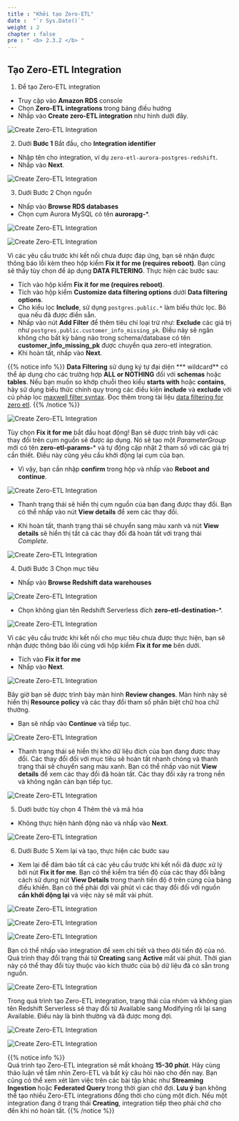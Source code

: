 ```yaml
---
title : "Khởi tạo Zero-ETL"
date :  "`r Sys.Date()`" 
weight : 2 
chapter : false
pre : " <b> 2.3.2 </b> "
---
```


## Tạo Zero-ETL Integration

1. Để tạo Zero-ETL integration
+ Truy cập vào **Amazon RDS** console
+ Chọn **Zero-ETL integrations** trong bảng điều hướng
+ Nhấp vào **Create zero-ETL integration** như hình dưới đây.

![Create Zero-ETL Integration](/images/2.Zero-ETLIntegration/10.png)

2. Dưới **Bước 1** Bắt đầu, cho **Integration identifier**
+ Nhập tên cho integration, ví dụ `zero-etl-aurora-postgres-redshift`.
+ Nhấp vào **Next**.

![Create Zero-ETL Integration](/images/2.Zero-ETLIntegration/117.png)

3. Dưới Bước 2 Chọn nguồn
+ Nhấp vào **Browse RDS databases**
+ Chọn cụm Aurora MySQL có tên **aurorapg-***.

![Create Zero-ETL Integration](/images/2.Zero-ETLIntegration/12.png)

![Create Zero-ETL Integration](/images/2.Zero-ETLIntegration/118.png)

Vì các yêu cầu trước khi kết nối chưa được đáp ứng, bạn sẽ nhận được thông báo lỗi kèm theo hộp kiểm **Fix it for me (requires reboot)**. Bạn cũng sẽ thấy tùy chọn để áp dụng **DATA FILTERING**. Thực hiện các bước sau:

+ Tích vào hộp kiểm **Fix it for me (requires reboot)**.
+ Tích vào hộp kiểm **Customize data filtering options** dưới **Data filtering options**.
+ Cho kiểu lọc **Include**, sử dụng `postgres.public.*` làm biểu thức lọc. Bỏ qua nếu đã được điền sẵn.
+ Nhấp vào nút **Add Filter** để thêm tiêu chí loại trừ như: **Exclude** các giá trị như `postgres.public.customer_info_missing_pk`. Điều này sẽ ngăn không cho bất kỳ bảng nào trong schema/database có tên **customer_info_missing_pk** được chuyển qua zero-etl integration.
+ Khi hoàn tất, nhấp vào **Next**.

{{% notice info %}}
**Data Filtering** sử dụng ký tự đại diện *** wildcard** có thể áp dụng cho các trường hợp **ALL or NOTHING** đối với **schemas** hoặc **tables**. Nếu bạn muốn so khớp chuỗi theo kiểu **starts with** hoặc **contains**, hãy sử dụng biểu thức chính quy trong các điều kiện **include** và **exclude** với cú pháp lọc [maxwell filter syntax](https://maxwells-daemon.io/filtering/). Đọc thêm trong tài liệu [data filtering for zero etl](https://docs.aws.amazon.com/AmazonRDS/latest/AuroraUserGuide/zero-etl.filtering.html#zero-etl.filtering-format).
{{% /notice %}}

![Create Zero-ETL Integration](/images/2.Zero-ETLIntegration/119.png)

Tùy chọn **Fix it for me** bắt đầu hoạt động! Bạn sẽ được trình bày với các thay đổi trên cụm nguồn sẽ được áp dụng. Nó sẽ tạo một *ParameterGroup* mới có tên **zero-etl-params-*** và tự động cập nhật 2 tham số với các giá trị cần thiết. Điều này cũng yêu cầu khởi động lại cụm của bạn.
+ Vì vậy, bạn cần nhập **confirm** trong hộp và nhấp vào **Reboot and continue**.

![Create Zero-ETL Integration](/images/2.Zero-ETLIntegration/120.png)

+ Thanh trạng thái sẽ hiển thị cụm nguồn của bạn đang được thay đổi. Bạn có thể nhấp vào nút **View details** để xem các thay đổi.

+ Khi hoàn tất, thanh trạng thái sẽ chuyển sang màu xanh và nút **View details** sẽ hiển thị tất cả các thay đổi đã hoàn tất với trạng thái *Complete*.

![Create Zero-ETL Integration](/images/2.Zero-ETLIntegration/121.png)

4. Dưới Bước 3 Chọn mục tiêu
+ Nhấp vào **Browse Redshift data warehouses**

![Create Zero-ETL Integration](/images/2.Zero-ETLIntegration/19.png)

+ Chọn không gian tên Redshift Serverless đích **zero-etl-destination-***.

![Create Zero-ETL Integration](/images/2.Zero-ETLIntegration/20.png)

Vì các yêu cầu trước khi kết nối cho mục tiêu chưa được thực hiện, bạn sẽ nhận được thông báo lỗi cùng với hộp kiểm **Fix it for me** bên dưới.
+ Tích vào **Fix it for me**
+ Nhấp vào **Next**.

![Create Zero-ETL Integration](/images/2.Zero-ETLIntegration/122.png)

Bây giờ bạn sẽ được trình bày màn hình **Review changes**. Màn hình này sẽ hiển thị **Resource policy** và các thay đổi tham số phân biệt chữ hoa chữ thường.

+ Bạn sẽ nhấp vào **Continue** và tiếp tục.

![Create Zero-ETL Integration](/images/2.Zero-ETLIntegration/123.png)

+ Thanh trạng thái sẽ hiển thị kho dữ liệu đích của bạn đang được thay đổi. Các thay đổi đối với mục tiêu sẽ hoàn tất nhanh chóng và thanh trạng thái sẽ chuyển sang màu xanh. Bạn có thể nhấp vào nút **View details** để xem các thay đổi đã hoàn tất. Các thay đổi xảy ra trong nền và không ngăn cản bạn tiếp tục.

![Create Zero-ETL Integration](/images/2.Zero-ETLIntegration/124.png)

5. Dưới bước tùy chọn 4 Thêm thẻ và mã hóa
+ Không thực hiện hành động nào và nhấp vào **Next**.

![Create Zero-ETL Integration](/images/2.Zero-ETLIntegration/24.png)

6. Dưới Bước 5 Xem lại và tạo, thực hiện các bước sau
+ Xem lại để đảm bảo tất cả các yêu cầu trước khi kết nối đã được xử lý bởi nút **Fix it for me**. Bạn có thể kiểm tra tiến độ của các thay đổi bằng cách sử dụng nút **View Details** trong thanh tiến độ ở trên cùng của bảng điều khiển. Bạn có thể phải đợi vài phút vì các thay đổi đối với nguồn **cần khởi động lại** và việc này sẽ mất vài phút.

![Create Zero-ETL Integration](/images/2.Zero-ETLIntegration/125.png)

![Create Zero-ETL Integration](/images/2.Zero-ETLIntegration/126.png)

![Create Zero-ETL Integration](/images/2.Zero-ETLIntegration/127.png)

Bạn có thể nhấp vào integration để xem chi tiết và theo dõi tiến độ của nó. Quá trình thay đổi trạng thái từ **Creating** sang **Active** mất vài phút. Thời gian này có thể thay đổi tùy thuộc vào kích thước của bộ dữ liệu đã có sẵn trong nguồn.

![Create Zero-ETL Integration](/images/2.Zero-ETLIntegration/128.png)

Trong quá trình tạo Zero-ETL integration, trạng thái của nhóm và không gian tên Redshift Serverless sẽ thay đổi từ Available sang Modifying rồi lại sang Available. Điều này là bình thường và đã được mong đợi.

![Create Zero-ETL Integration](/images/2.Zero-ETLIntegration/29.png)

![Create Zero-ETL Integration](/images/2.Zero-ETLIntegration/30.png)

{{% notice info %}}  
Quá trình tạo Zero-ETL integration sẽ mất khoảng **15-30 phút**. Hãy cùng thảo luận về tầm nhìn Zero-ETL và bất kỳ câu hỏi nào cho đến nay. Bạn cũng có thể xem xét làm việc trên các bài tập khác như **Streaming Ingestion** hoặc **Federated Query** trong thời gian chờ đợi. **Lưu ý** bạn không thể tạo nhiều Zero-ETL integrations đồng thời cho cùng một đích. Nếu một integration đang ở trạng thái **Creating**, integration tiếp theo phải chờ cho đến khi nó hoàn tất.
{{% /notice %}}
